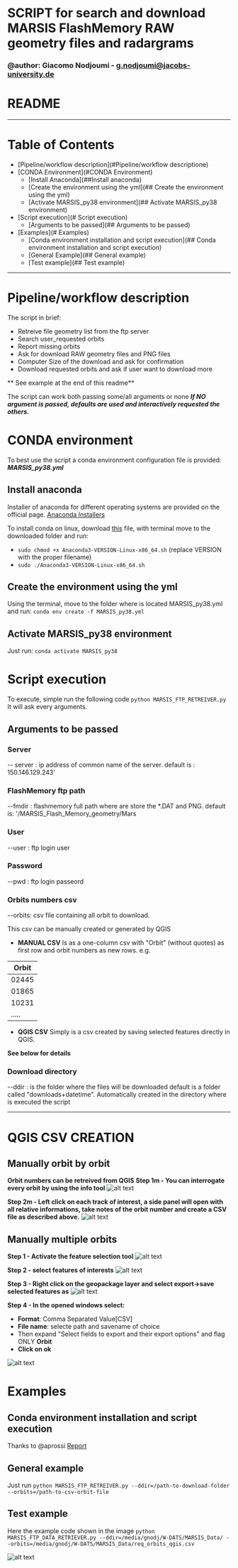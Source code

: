 # SCRIPT for search and download MARSIS FlashMemory RAW geometry files and radargrams
### @author: Giacomo Nodjoumi - g.nodjoumi@jacobs-university.de

# README
________________________________________________________________________________
# Table of Contents

* [Pipeline/workflow description](#Pipeline/workflow descriptione)
* [CONDA Environment](#CONDA Environment)
    * [Install Anaconda](##Install anaconda)
    * [Create the environment using the yml](## Create the environment using the yml)
    * [Activate MARSIS_py38 environment](## Activate MARSIS_py38 environment)
* [Script execution](# Script execution)
    * [Arguments to be passed](## Arguments to be passed)
* [Examples](# Examples)
    * [Conda environment installation and script execution](## Conda environment installation and script execution)
    * [General Example](## General example)
    * [Test example](## Test example)

________________________________________________________________________________
# Pipeline/workflow description

The script in brief:

* Retreive file geometry list from the ftp server
* Search user_requested orbits
* Report missing orbits
* Ask for download RAW geometry files and PNG files
* Computer Size of the download and ask for confirmation
* Download requested orbits and ask if user want to download more

** See example at the end of this readme**

The script can work both passing some/all arguments or none ***If NO argument is passed, defaults are used and interactively requested the others.***

# CONDA environment

To best use the script a conda environment configuration file is provided: ***MARSIS_py38.yml***

## Install anaconda

Installer of anaconda for different operating systems are provided on the official page. [Anaconda Installers](https://www.anaconda.com/products/individual)

To install conda on linux, download [this](https://repo.anaconda.com/archive/Anaconda3-2020.02-Linux-x86_64.sh) file, 
with terminal move to the downloaded folder and run:
* `sudo chmod +x Anaconda3-VERSION-Linux-x86_64.sh` (replace VERSION with the proper filename)
* `sudo ./Anaconda3-VERSION-Linux-x86_64.sh`

## Create the environment using the yml

Using the terminal, move to the folder where is located MARSIS_py38.yml and run:
`conda env create -f MARSIS_py38.yml`

## Activate MARSIS_py38 environment

Just run:
`conda activate MARSIS_py38`

# Script execution

To execute, simple run the following code `python MARSIS_FTP_RETREIVER.py`
It will ask every arguments.

## Arguments to be passed

### Server
-- server : ip address of common name of the server.
default is : 150.146.129.243'
### FlashMemory ftp path
--fmdir : flashmemory full path where are store the *.DAT and PNG.
default is: '/MARSIS_Flash_Memory_geometry/Mars
### User
--user : ftp login user
### Password
--pwd : ftp login passeord
### Orbits numbers csv
--orbits: csv file containing all orbit to download.

This csv can be manually created or generated by QGIS


*  **MANUAL CSV**
Is as a one-column csv with "Orbit" (without quotes) as first row
and orbit numbers as new rows. e.g.

| Orbit |
| ----- |
| 02445 |
| 01865 |
| 10231 |
| ..... |

* **QGIS CSV**
Simply is a csv created by saving selected features directly in QGIS.



**See below for details**

### Download directory
--ddir : is the folder where the files will be downloaded
default is a folder called "downloads+datetime".
Automatically created in the directory where is executed the script



________________________________________________________________________________________________

# QGIS CSV CREATION 

## Manually orbit by orbit
**Orbit numbers can be retreived from QGIS**
**Step 1m - You can interrogate every orbit by using the info tool**
![alt text](Readme_images/Feat_info_1.jpg?raw=true "Step 1m")

**Step 2m - Left click on each track of interest, a side panel will open with all relative informations, take notes of the orbit number and create a CSV file as described above.**
![alt text](Readme_images/Feat_info_2.jpg?raw=true "Step 2m")

## Manually multiple orbits 

**Step 1 - Activate the feature selection tool**
![alt text](Readme_images/Feat_sel_1.jpg?raw=true "Step 1")

**Step 2 - select features of interests**
![alt text](Readme_images/Feat_sel_2.jpg?raw=true "Step 2")

**Step 3 - Right click on the geopackage layer and select export->save selected features as**
![alt text](Readme_images/Feat_sel_3.jpg?raw=true "Step 3")

**Step 4 - In the opened windows select:**
* **Format**: Comma Separated Value[CSV]
* **File name**: selecte path and savename of choice
* Then expand "Select fields to export and their export options" and flag ONLY **Orbit**
* **Click on ok**

![alt text](Readme_images/Feat_sel_4.jpg?raw=true "Step 4")

# Examples

## Conda environment installation and script execution 
Thanks to @aprossi
[Report](https://gist.github.com/aprossi/5962b7fca2fbea465a00534c66b3e2a0)

## General example

Just run `python MARSIS_FTP_RETREIVER.py --ddir=/path-to-download-folder --orbits=/path-to-csv-orbit-file`

## Test example

Here the example code shown in the image
`python MARSIS_FTP_DATA_RETRIEVER.py --ddir=/media/gnodj/W-DATS/MARSIS_Data/ --orbits=/media/gnodj/W-DATS/MARSIS_Data/req_orbits_qgis.csv`

![alt text](Readme_images/terminal_run.jpg?raw=true "Test")



